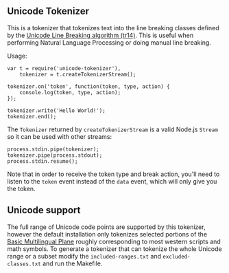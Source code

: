 ## Unicode Tokenizer

This is a tokenizer that tokenizes text into the line breaking classes defined by the [Unicode Line Breaking algorithm (tr14)](http://unicode.org/reports/tr14/). This is useful when performing Natural Language Processing or doing manual line breaking.

Usage:

    var t = require('unicode-tokenizer'),
        tokenizer = t.createTokenizerStream();

    tokenizer.on('token', function(token, type, action) {
        console.log(token, type, action);
    });

    tokenizer.write('Hello World!');
    tokenizer.end();

The `Tokenizer` returned by `createTokenizerStream` is a valid Node.js `Stream` so it can be used with other streams:

    process.stdin.pipe(tokenizer);
    tokenizer.pipe(process.stdout);
    process.stdin.resume();

Note that in order to receive the token type and break action, you'll need to listen to the `token` event instead of the `data` event, which will only give you the token.

## Unicode support

The full range of Unicode code points are supported by this tokenizer, however the default installation only tokenizes selected portions of the [Basic Multilingual Plane](http://en.wikipedia.org/wiki/Basic_Multilingual_Plane#Basic_Multilingual_Plane) roughly corresponding to most western scripts and math symbols. To generate a tokenizer that can tokenize the whole Unicode range or a subset modify the `included-ranges.txt` and `excluded-classes.txt` and run the Makefile.
